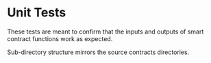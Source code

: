 # Unit Tests

These tests are meant to confirm that the inputs and outputs of smart contract functions work as expected.

Sub-directory structure mirrors the source contracts directories.

